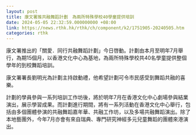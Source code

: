 ```yaml
---
layout: post
title: 康文署推共融舞蹈計劃　為兩所特殊學校40學童提供培訓
date: 2024-05-05 22:32:59.000000000 +08:00
link: https://news.rthk.hk/rthk/ch/component/k2/1751905-20240505.htm
categories: rthk
---
```


康文署推出的「關愛．同行共融舞蹈計劃」今日啓動。計劃由本月至明年7月舉行，為期15個月，以香港文化中心為基地，為兩所特殊學校共40名學童提供整個學年的到校舞蹈培訓。

康文署署長劉明光為計劃主持啟動禮，他希望計劃可令市民感受到舞蹈共融的喜樂。

計劃的學員參與一系列培訓工作坊後，將於明年7月在香港文化中心劇場參與結業演出，展示學習成果。而計劃進行期間，將有一系列活動在香港文化中心舉行，包括由多個團體參演的共融舞蹈嘉年華、共融工作坊，以及多場共融舞蹈演出。除了本地藝團外，今年7月亦會有來自瑞典、專門研究神經多元兒童舞蹈的團體來港演出。
